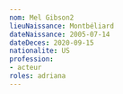 ```yaml
---
nom: Mel Gibson2
lieuNaissance: Montbéliard
dateNaissance: 2005-07-14
dateDeces: 2020-09-15
nationalite: US
profession: 
- acteur
roles: adriana
---
```


#
